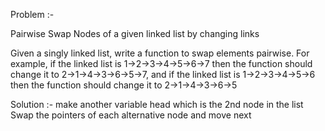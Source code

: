 Problem :-

Pairwise Swap Nodes of a given linked list by changing links

Given a singly linked list, write a function to swap elements pairwise. 
For example, if the linked list is 1->2->3->4->5->6->7 
then the function should change it to 2->1->4->3->6->5->7, 
and if the linked list is 1->2->3->4->5->6 
then the function should change it to 2->1->4->3->6->5

Solution :-
make another variable head which is the 2nd node in the list
Swap the pointers of each alternative node and move next